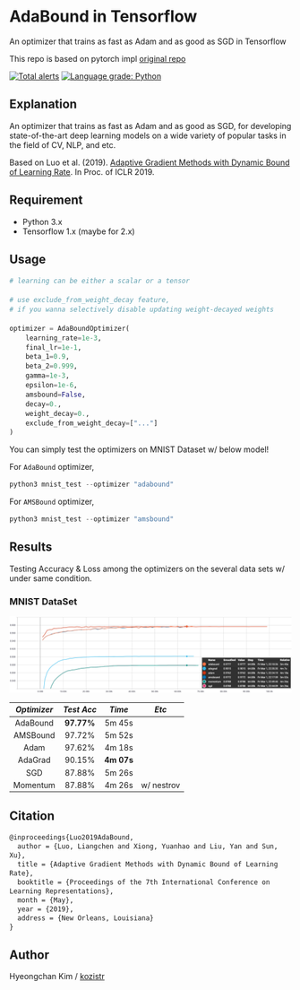 # AdaBound in Tensorflow
An optimizer that trains as fast as Adam and as good as SGD in Tensorflow

This repo is based on pytorch impl [original repo](https://github.com/Luolc/AdaBound)

[![Total alerts](https://img.shields.io/lgtm/alerts/g/kozistr/AdaBound-tensorflow.svg?logo=lgtm&logoWidth=18)](https://lgtm.com/projects/g/kozistr/AdaBound-tensorflow/alerts/)
[![Language grade: Python](https://img.shields.io/lgtm/grade/python/g/kozistr/AdaBound-tensorflow.svg?logo=lgtm&logoWidth=18)](https://lgtm.com/projects/g/kozistr/AdaBound-tensorflow/context:python)

## Explanation
An optimizer that trains as fast as Adam and as good as SGD, 
for developing state-of-the-art deep learning models on a wide variety of popular tasks in the field of CV, NLP, and etc.

Based on Luo et al. (2019). [Adaptive Gradient Methods with Dynamic Bound of Learning Rate](https://openreview.net/forum?id=Bkg3g2R9FX). In Proc. of ICLR 2019.

## Requirement
* Python 3.x
* Tensorflow 1.x (maybe for 2.x)

## Usage

```python
# learning can be either a scalar or a tensor

# use exclude_from_weight_decay feature, 
# if you wanna selectively disable updating weight-decayed weights

optimizer = AdaBoundOptimizer(
    learning_rate=1e-3,
    final_lr=1e-1,
    beta_1=0.9,
    beta_2=0.999,
    gamma=1e-3,
    epsilon=1e-6,
    amsbound=False,
    decay=0.,
    weight_decay=0.,
    exclude_from_weight_decay=["..."]
)
```

You can simply test the optimizers on MNIST Dataset w/ below model!

For `AdaBound` optimizer,
```python
python3 mnist_test --optimizer "adabound"
```

For `AMSBound` optimizer,
```python
python3 mnist_test --optimizer "amsbound"
```

## Results

Testing Accuracy & Loss among the optimizers on the several data sets w/ under same condition.

### MNIST DataSet

![acc](./assets/mnist_acc.png)

*Optimizer* | *Test Acc* | *Time* | *Etc* |
:---: | :---: | :---: | :---: |
AdaBound | **97.77%** | 5m 45s |  |
AMSBound | 97.72% | 5m 52s |  |
Adam | 97.62% | 4m 18s |  |
AdaGrad | 90.15% | **4m 07s** |  |
SGD | 87.88% | 5m 26s | |
Momentum | 87.88% | 4m 26s | w/ nestrov |

## Citation

```
@inproceedings{Luo2019AdaBound,
  author = {Luo, Liangchen and Xiong, Yuanhao and Liu, Yan and Sun, Xu},
  title = {Adaptive Gradient Methods with Dynamic Bound of Learning Rate},
  booktitle = {Proceedings of the 7th International Conference on Learning Representations},
  month = {May},
  year = {2019},
  address = {New Orleans, Louisiana}
}
```

## Author

Hyeongchan Kim / [kozistr](http://kozistr.tech)
